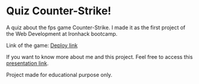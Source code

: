 # Quiz Counter-Strike!

A quiz about the fps game Counter-Strike. I made it as the first project of the Web Development at Ironhack bootcamp.

Link of the game: [Deploy link](https://mauricio-alves.github.io/project01_ironhack/)

If you want to know more about me and this project. Feel free to access this [presentation link](https://docs.google.com/presentation/d/1WmJAnNaE7FcqpuS0JgT9X6xEYeuz7p1xsX63gp64BsE/edit?usp=sharing).

Project made for educational purpose only.
